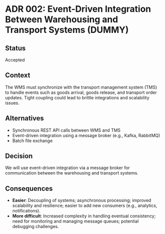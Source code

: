 # ADR 002: Event-Driven Integration Between Warehousing and Transport Systems (DUMMY)

## Status

Accepted

## Context

The WMS must synchronize with the transport management system (TMS) to handle events such as goods arrival, goods release, and transport order updates. Tight coupling could lead to brittle integrations and scalability issues.

## Alternatives

- Synchronous REST API calls between WMS and TMS
- Event-driven integration using a message broker (e.g., Kafka, RabbitMQ)
- Batch file exchange

## Decision

We will use event-driven integration via a message broker for communication between the warehousing and transport systems.

## Consequences

- **Easier**: Decoupling of systems; asynchronous processing; improved scalability and resilience; easier to add new consumers (e.g., analytics, notifications).
- **More difficult**: Increased complexity in handling eventual consistency; need for monitoring and managing message queues; potential debugging challenges.
